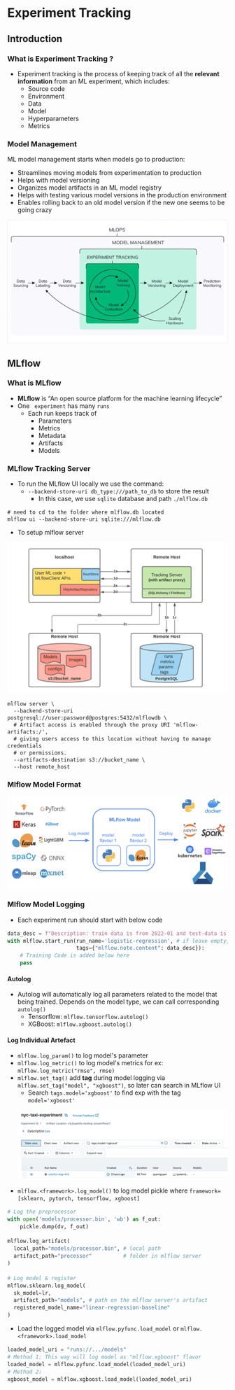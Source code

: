 # Experiment Tracking

## Introduction

### What is Experiment Tracking ?

- Experiment tracking is the process of keeping track of all the **relevant information** from an ML experiment, which includes:
  - Source code
  - Environment
  - Data
  - Model
  - Hyperparameters
  - Metrics

### Model Management

ML model management starts when models go to production:

- Streamlines moving models from experimentation to production
- Helps with model versioning
- Organizes model artifacts in an ML model registry
- Helps with testing various model versions in the production environment
- Enables rolling back to an old model version if the new one seems to be going crazy

<p align="center"><img src="../assets/img/model_management.webp"></p>

## MLflow

### What is MLflow

- **MLflow** is “An open source platform for the machine learning lifecycle”
- One ` experiment` has many `runs`
  - Each run keeps track of
    - Parameters
    - Metrics
    - Metadata
    - Artifacts
    - Models

### MLflow Tracking Server

- To run the MLflow UI locally we use the command:
  - `--backend-store-uri db_type:///path_to_db` to store the result
    - In this case, we use `sqlite` database and path `./mlflow.db`

```
# need to cd to the folder where mlflow.db located
mlflow ui --backend-store-uri sqlite:///mlflow.db
```

- To setup mlflow server
<p align="center"><img src="../assets/img/mlflow_server.png"></p>

```shell
mlflow server \
  --backend-store-uri postgresql://user:password@postgres:5432/mlflowdb \
  # Artifact access is enabled through the proxy URI 'mlflow-artifacts:/',
  # giving users access to this location without having to manage credentials
  # or permissions.
  --artifacts-destination s3://bucket_name \
  --host remote_host
```

### Mlflow Model Format

<p align="center"><img src="../assets/img/mlflow_model_format.png"></p>

### Mlflow Model Logging

- Each experiment run should start with below code

```Python
data_desc = f"Description: train data is from 2022-01 and test-data is from 2022-02"
with mlflow.start_run(run_name='logistic-regression', # if leave empty, mlflow will choose a random name for each exp run
                      tags={"mlflow.note.content": data_desc}):
    # Training Code is added below here
    pass

```

#### Autolog

- Autolog will automatically log all parameters related to the model that being trained. Depends on the model type, we can call corresponding `autolog()`
  - Tensorflow: `mlflow.tensorflow.autolog()`
  - XGBoost: `mlflow.xgboost.autolog()`

#### Log Individual Artefact

- `mlflow.log_param()` to log model's parameter
- `mlflow.log_metric()` to log model's metrics for ex: `mlflow.log_metric("rmse", rmse)`
- `mlflow.set_tag()` add **tag** during model logging via `mlflow.set_tag("model", "xgboost")`, so later can search in MLflow UI
  - Search `tags.model='xgboost'` to find exp with the tag `model='xgboost'`
  <p align="center"><img src="../assets/img/mlflow_tag.png"></p>
- `mlflow.<framework>.log_model()` to log model pickle where `framework=[sklearn, pytorch, tensorflow, xgboost]`

```Python
# Log the preprocessor
with open('models/processor.bin', 'wb') as f_out:
    pickle.dump(dv, f_out)

mlflow.log_artifact(
  local_path="models/processor.bin", # local path
  artifact_path="processor"          # folder in mlflow server
)

# Log model & register
mlflow.sklearn.log_model(
  sk_model=lr,
  artifact_path="models", # path on the mlflow server's artifact
  registered_model_name="linear-regression-baseline"
)
```

- Load the logged model via `mlflow.pyfunc.load_model` or `mlflow.<framework>.load_model`

```Python
loaded_model_uri = "runs://.../models"
# Method 1: This way will log model as "mlflow.xgboost" flavor
loaded_model = mlflow.pyfunc.load_model(loaded_model_uri)
# Method 2:
xgboost_model = mlflow.xgboost.load_model(loaded_model_uri)

```
